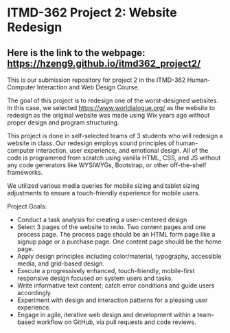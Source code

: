 # ITMD-362 Project 2: Website Redesign

## Here is the link to the webpage: https://hzeng9.github.io/itmd362_project2/

This is our submission repository for project 2 in the ITMD-362 Human-Computer Interaction and Web Design Course.

The goal of this project is to redesign one of the worst-designed websites. In this case, we selected https://www.worldialogue.org/ as the website to redesign as the original website was made using Wix years ago without proper design and program structuring.

This project is done in self-selected teams of 3 students who will redesign a website in class. Our redesign employs sound principles of human-computer interaction, user experience, and emotional design.
All of the code is programmed from scratch using vanilla HTML, CSS, and JS without any code generators like WYSIWYGs, Bootstrap, or other off-the-shelf frameworks.

We utilized various media queries for mobile sizing and tablet sizing adjustments to ensure a touch-friendly experience for mobile users.

Project Goals:
- Conduct a task analysis for creating a user-centered design
- Select 3 pages of the website to redo. Two content pages and one process page. The process page should be an HTML form page like a signup page or a purchase page. One content page should be the home page.
- Apply design principles including color/material, typography, accessible media, and grid-based design.
- Execute a progressively enhanced, touch-friendly, mobile-first responsive design focused on system users and tasks.
- Write informative text content; catch error conditions and guide users accordingly.
- Experiment with design and interaction patterns for a pleasing user experience.
- Engage in agile, iterative web design and development within a team-based workflow on GitHub, via pull requests and code reviews.
